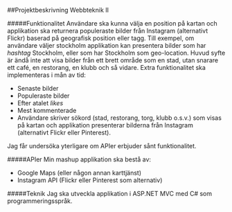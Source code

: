 ##Projektbeskrivning Webbteknik II

#####Funktionalitet
Användare ska kunna välja en position på kartan och applikation ska returnera populeraste bilder från Instagram (alternativt Flickr) baserad på geografisk position eller tagg. Till exempel, om användare väljer stockholm applikation kan presentera bilder som har _hashtag_ Stockholm, eller som har Stockholm som geo-location.
Huvud syfte är ändå inte att visa bilder från ett brett område som en stad, utan snarare ett café, en restorang, en klubb och så vidare. 
Extra funktionalitet ska implementeras i mån av tid:
* Senaste bilder
* Populeraste bilder
 * Efter atalet _likes_
 * Mest kommenterade
* Användare skriver sökord (stad, restorang, torg, klubb o.s.v.) som visas på kartan och applikation presenterar bilderna från Instagram (alternativt Flickr eller Pinterest).

Jag får undersöka yterligare om APIer erbjuder sånt funktionalitet.
 
#####APIer
Min mashup applikation ska bestå av:
* Google Maps (eller någon annan karttjänst)
* Instagram API (Flickr eller Pinterest som alternativ)

#####Teknik
Jag ska utveckla applikation i ASP.NET MVC med C# som programmeringsspråk.
